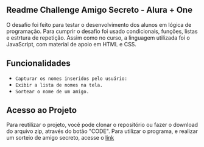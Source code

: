 ## Readme Challenge Amigo Secreto - Alura + One

O desafio foi feito para testar o desenvolvimento dos alunos em lógica de programação. Para cumprir o desafio foi usado condicionais, funções, listas e estrtura de repetição. Assim como no curso, a linguagem utilizada foi o JavaScript, com material de apoio em HTML e CSS.

## Funcionalidades
- `Capturar os nomes inseridos pelo usuário: `
- `Exibir a lista de nomes na tela.`
- `Sortear o nome de um amigo.`

## Acesso ao Projeto

Para reutilizar o projeto, você pode clonar o repositório ou fazer o download do arquivo zip, através do botão "CODE".
Para utilizar o programa, e realizar um sorteio de amigo secreto, acesse o [link](https://challenge-amigo-secreto-theta-sepia.vercel.app/)
